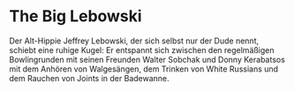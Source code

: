 # The Big Lebowski

Der Alt-Hippie Jeffrey Lebowski, der sich selbst nur der Dude nennt, schiebt eine ruhige Kugel: Er entspannt sich zwischen den regelmäßigen Bowlingrunden mit seinen Freunden Walter Sobchak und Donny Kerabatsos mit dem Anhören von Walgesängen, dem Trinken von White Russians und dem Rauchen von Joints in der Badewanne. 

